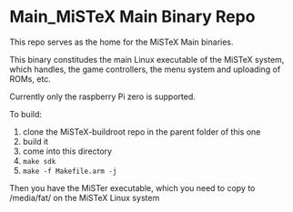 # Main_MiSTeX Main Binary Repo

This repo serves as the home for the MiSTeX Main binaries.

This binary constitudes the main Linux executable of the MiSTeX system,
which handles, the game controllers, the menu system and uploading
of ROMs, etc.

Currently only the raspberry Pi zero is supported.

To build:

1. clone the MiSTeX-buildroot repo in the parent folder of this one
2. build it
3. come into this directory
4. `make sdk`
5. `make -f Makefile.arm -j`

Then you have the MiSTer executable, which you need to copy
to /media/fat/ on the MiSTeX Linux system
